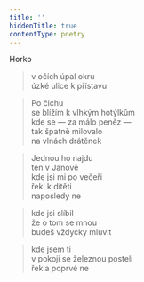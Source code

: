 ```yaml
---
title: ''
hiddenTitle: true
contentType: poetry
---
```


>   

>   

Horko

> v očích úpal okru  
> úzké ulice k přístavu

> Po čichu  
> se blížím k vlhkým hotýlkům  
> kde se — za málo peněz —  
> tak špatně milovalo  
> na vlnách drátěnek

> Jednou ho najdu  
> ten v Janově  
> kde jsi mi po večeři  
> řekl k dítěti  
> naposledy ne

> kde jsi slíbil  
> že o tom se mnou  
> budeš vždycky mluvit

> kde jsem ti  
> v pokoji se železnou postelí  
> řekla poprvé ne
